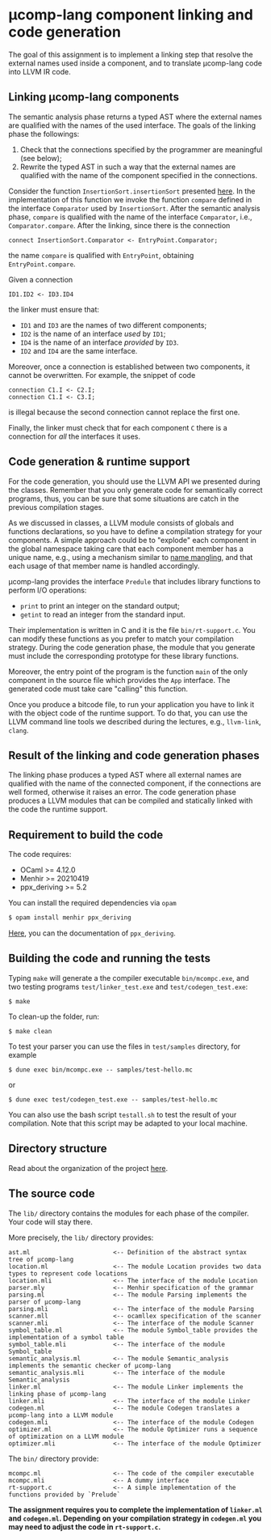 # µcomp-lang component linking and code generation

The goal of this assignment is to implement a linking step that resolve the external names used inside a component, and 
to translate µcomp-lang code into LLVM IR code.

## Linking µcomp-lang components

The semantic analysis phase returns a typed AST where the external names are qualified with the names of the used interface.
The goals of the linking phase the followings:
1. Check that the connections specified by the programmer are meaningful (see below);
2. Rewrite the typed AST in such a way that the external names are qualified with the name of the component specified in the connections.

Consider the function `InsertionSort.insertionSort` presented [here](../OVERVIEW.md). 
In the implementation of this function we invoke the function `compare` defined 
in the interface `Comparator` used by `InsertionSort`. 
After the semantic analysis phase, `compare` is qualified with the name of the interface `Comparator`, i.e.,
`Comparator.compare`. 
After the linking, since there is the connection 
```
connect InsertionSort.Comparator <- EntryPoint.Comparator;
```
the name `compare` is qualified with `EntryPoint`, obtaining `EntryPoint.compare`.  

Given a connection 
```
ID1.ID2 <- ID3.ID4
```
the linker must ensure that:
- `ID1` and `ID3` are the names of two different components;
- `ID2` is the name of an interface *used* by `ID1`;
- `ID4` is the name of an interface *provided* by `ID3`.
- `ID2` and `ID4` are the same interface.

Moreover, once a connection is established between two components, it cannot be overwritten. For example, the snippet of code
```
connection C1.I <- C2.I;
connection C1.I <- C3.I;
```
is illegal because the second connection cannot replace the first one.

Finally, the linker must check that for each component `C` there is a connection for *all* the interfaces it uses.  


## Code generation & runtime support

For the code generation, you should use the LLVM API we presented during the classes.
Remember that you only generate code for semantically correct programs, thus, you can be sure that
some situations are catch in the previous compilation stages.

As we discussed in classes, a LLVM module consists of globals and functions declarations, so you have to define 
a compilation strategy for your components. 
A simple approach could be to "explode" each component in the global namespace taking care that each 
component member has a unique name, e.g., using a mechanism similar to [name mangling](https://en.wikipedia.org/wiki/Name_mangling), and that each usage of that member name is handled accordingly.


µcomp-lang provides the interface `Predule` that includes library functions to perform I/O operations:
* `print` to print an integer on the standard output;
* `getint` to read an integer from the standard input.

Their implementation is written in C and it is the file `bin/rt-support.c`. 
You can modify these functions as you prefer to match your compilation strategy.
During the code generation phase, the module that you generate must include the 
corresponding prototype for these library functions.

Moreover, the entry point of the program is the function `main` of the only component in the source 
file which provides the `App` interface. 
The generated code must take care "calling" this function. 

Once you produce a bitcode file, to run your application you have to link it with 
the object code of the runtime support. 
To do that, you can use the LLVM command line tools we described during the lectures, e.g.,
`llvm-link`, `clang`.

## Result of the linking and code generation phases
The linking phase produces a typed AST where all external names are qualified with the name of the connected component, if the connections are well formed, otherwise it raises an error.
The code generation phase produces a LLVM modules that can be compiled and statically linked with the code the runtime support.  

## Requirement to build the code
The code requires:
* OCaml >= 4.12.0
* Menhir >= 20210419
* ppx_deriving >= 5.2 

You can install the required dependencies via `opam`
```sh
$ opam install menhir ppx_deriving
```
[Here](https://github.com/ocaml-ppx/ppx_deriving), you can the documentation of `ppx_deriving`.

## Building the code and running the tests
Typing `make` will generate a the compiler executable `bin/mcompc.exe`, and two testing programs `test/linker_test.exe` and `test/codegen_test.exe`:
```
$ make
```

To clean-up the folder, run:
```
$ make clean
```

To test your parser you can use the files in `test/samples` directory, for example
```
$ dune exec bin/mcompc.exe -- samples/test-hello.mc
```
or 
```
$ dune exec test/codegen_test.exe -- samples/test-hello.mc
```
You can also use the bash script `testall.sh` to test the result of your compilation. 
Note that this script may be adapted to your local machine.

## Directory structure #

Read about the organization of the project [here](../SETUP.md#project-structure).

## The source code

The `lib/` directory contains the modules for each phase of the compiler. 
Your code will stay there.

More precisely, the `lib/` directory provides:

    ast.ml                       <-- Definition of the abstract syntax tree of µcomp-lang 
    location.ml                  <-- The module Location provides two data types to represent code locations
    location.mli                 <-- The interface of the module Location   
    parser.mly                   <-- Menhir specification of the grammar
    parsing.ml                   <-- The module Parsing implements the parser of µcomp-lang
    parsing.mli                  <-- The interface of the module Parsing  
    scanner.mll                  <-- ocamllex specification of the scanner 
    scanner.mli                  <-- The interface of the module Scanner
    symbol_table.ml              <-- The module Symbol_table provides the implementation of a symbol table
    symbol_table.mli             <-- The interface of the module Symbol_table
    semantic_analysis.ml         <-- The module Semantic_analysis implements the semantic checker of µcomp-lang
    semantic_analysis.mli        <-- The interface of the module Semantic_analysis
    linker.ml                    <-- The module Linker implements the linking phase of µcomp-lang
    linker.mli                   <-- The interface of the module Linker
    codegen.ml                   <-- The module Codegen translates a µcomp-lang into a LLVM module
    codegen.mli                  <-- The interface of the module Codegen
    optimizer.ml                 <-- The module Optimizer runs a sequence of optimization on a LLVM module
    optimizer.mli                <-- The interface of the module Optimizer 

The `bin/` directory provide:

    mcompc.ml                    <-- The code of the compiler executable
    mcompc.mli                   <-- A dummy interface
    rt-support.c                 <-- A simple implementation of the functions provided by `Prelude`

**The assignment requires you to complete the implementation of `linker.ml` and `codegen.ml`. Depending on your compilation strategy in `codegen.ml` you may need to adjust the code in `rt-support.c`.**